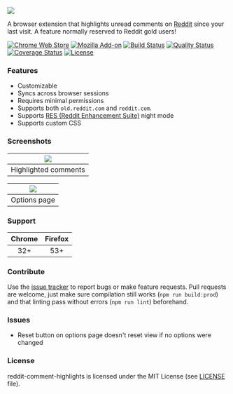 ![](img/Logo.png)

A browser extension that highlights unread comments on [Reddit](https://www.reddit.com) since your last visit. A feature normally reserved to Reddit gold users!

[![Chrome Web Store][chrome-web-store-image]][chrome-web-store-url]
[![Mozilla Add-on][mozilla-addon-image]][mozilla-addon-url]
[![Build Status][github-actions-image]][github-actions-url]
[![Quality Status][code-climate-image]][code-climate-url]
[![Coverage Status][codecov-image]][codecov-url]
[![License][license-image]][license-url]

[chrome-web-store-image]: https://img.shields.io/chrome-web-store/v/jeodebnjeecpbmbgimbpinccfkihhjid.svg?style=flat-square
[chrome-web-store-url]: https://chrome.google.com/webstore/detail/jeodebnjeecpbmbgimbpinccfkihhjid

[mozilla-addon-image]: https://img.shields.io/amo/v/reddit-comment-highlights?style=flat-square
[mozilla-addon-url]: https://addons.mozilla.org/firefox/addon/reddit-comment-highlights/

[github-actions-image]: https://img.shields.io/github/actions/workflow/status/aesy/reddit-comment-highlights/ci.yml?branch=master&style=flat-square
[github-actions-url]: https://github.com/aesy/reddit-comment-highlights/actions

[code-climate-image]: https://img.shields.io/codeclimate/maintainability-percentage/aesy/reddit-comment-highlights?style=flat-square
[code-climate-url]: https://codeclimate.com/github/aesy/reddit-comment-highlights

[codecov-image]: https://img.shields.io/codecov/c/github/aesy/reddit-comment-highlights?style=flat-square
[codecov-url]: https://codecov.io/github/aesy/reddit-comment-highlights?branch=master

[license-image]: https://img.shields.io/github/license/aesy/reddit-comment-highlights?style=flat-square
[license-url]: https://github.com/aesy/reddit-comment-highlights/blob/master/LICENSE

### Features
* Customizable
* Syncs across browser sessions
* Requires minimal permissions
* Supports both `old.reddit.com` and `reddit.com`.
* Supports [RES (Reddit Enhancement Suite)](https://redditenhancementsuite.com/) night mode
* Supports custom CSS

### Screenshots
| ![](img/Screenshot_highlight.png) |
|-----------------------------------|
| Highlighted comments              |

| ![](img/Screenshot_options.png)   |
|-----------------------------------|
| Options page                      |

### Support
| Chrome | Firefox |
|:------:|:-------:|
|  32+   |   53+   |

### Contribute
Use the [issue tracker](https://github.com/aesy/reddit-comment-highlights/issues) to report bugs or make feature requests.
Pull requests are welcome, just make sure compilation still works (`npm run build:prod`)
and that linting pass without errors (`npm run lint`) beforehand.

### Issues
- Reset button on options page doesn't reset view if no options were changed

### License
reddit-comment-highlights is licensed under the MIT License (see [LICENSE](./blob/master/LICENSE) file).
